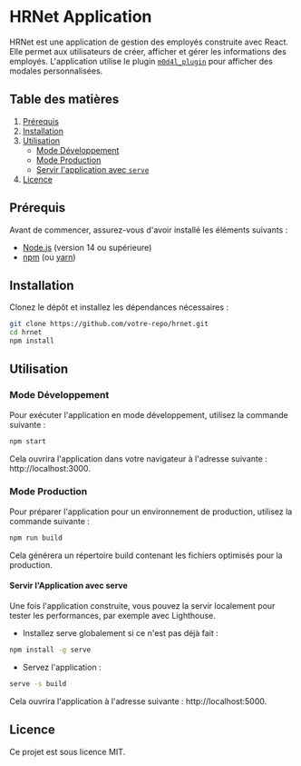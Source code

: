 # HRNet Application

HRNet est une application de gestion des employés construite avec React. Elle permet aux utilisateurs de créer, afficher et gérer les informations des employés. L'application utilise le plugin [`m0d4l_plugin`](https://www.npmjs.com/package/m0d4l_plugin) pour afficher des modales personnalisées.

## Table des matières

1. [Prérequis](#prérequis)
2. [Installation](#installation)
3. [Utilisation](#utilisation)
    - [Mode Développement](#mode-développement)
    - [Mode Production](#mode-production)
    - [Servir l'application avec `serve`](#servir-lapplication-avec-serve)
4. [Licence](#licence)

## Prérequis

Avant de commencer, assurez-vous d'avoir installé les éléments suivants :

- [Node.js](https://nodejs.org/) (version 14 ou supérieure)
- [npm](https://www.npmjs.com/) (ou [yarn](https://yarnpkg.com/))

## Installation

Clonez le dépôt et installez les dépendances nécessaires :

```bash
git clone https://github.com/votre-repo/hrnet.git
cd hrnet
npm install
```

## Utilisation

### Mode Développement

Pour exécuter l'application en mode développement, utilisez la commande suivante :

```bash
npm start
```

Cela ouvrira l'application dans votre navigateur à l'adresse suivante : http://localhost:3000.

### Mode Production

Pour préparer l'application pour un environnement de production, utilisez la commande suivante :

```bash
npm run build
```

Cela générera un répertoire build contenant les fichiers optimisés pour la production.

#### Servir l'Application avec serve

Une fois l'application construite, vous pouvez la servir localement pour tester les performances, par exemple avec Lighthouse.

 - Installez serve globalement si ce n'est pas déjà fait :

```bash
npm install -g serve
```

 - Servez l'application :

```bash
serve -s build
```

Cela ouvrira l'application à l'adresse suivante : http://localhost:5000.

## Licence

Ce projet est sous licence MIT.